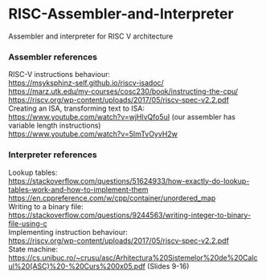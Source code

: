 # RISC-Assembler-and-Interpreter
Assembler and interpreter for RISC V architecture

### Assembler references  
RISC-V instructions behaviour:  
    https://msyksphinz-self.github.io/riscv-isadoc/  
    https://marz.utk.edu/my-courses/cosc230/book/instructing-the-cpu/  
    https://riscv.org/wp-content/uploads/2017/05/riscv-spec-v2.2.pdf  
Creating an ISA, transforming text to ISA:  
    https://www.youtube.com/watch?v=wjHlvQfo5uI (our assembler has variable length instructions)  
    https://www.youtube.com/watch?v=5ImTvOyvH2w    

### Interpreter references  
Lookup tables:  
    https://stackoverflow.com/questions/51624933/how-exactly-do-lookup-tables-work-and-how-to-implement-them  
    https://en.cppreference.com/w/cpp/container/unordered_map  
Writing to a binary file:  
    https://stackoverflow.com/questions/9244563/writing-integer-to-binary-file-using-c  
Implementing instruction behaviour:  
    https://riscv.org/wp-content/uploads/2017/05/riscv-spec-v2.2.pdf  
State machine:  
    https://cs.unibuc.ro/~crusu/asc/Arhitectura%20Sistemelor%20de%20Calcul%20(ASC)%20-%20Curs%200x05.pdf  (Slides 9-16)

